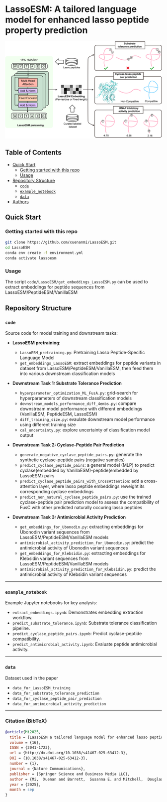 # LassoESM: A tailored language model for enhanced lasso peptide property prediction

![LassoESM](LassoESM_workflow.png) 

## Table of Contents

- [Quick Start](#quick-start)
  - [Getting started with this repo](#getting-started-with-this-repo)
  - [Usage](#usage)
- [Repository Structure](#-repository-structure)
  - [`code`](#code)
  - [`example_notebook`](#examplenotebook)
  - [`data`](#data)
- [Authors](#authors)

## Quick Start
### Getting started with this repo
```bash
git clone https://github.com/xuenanmi/LassoESM.git
cd LassoESM
conda env create -f environment.yml
conda activate lassoesm
```

### Usage
The script `code/LassoESM/get_embeddings_LassoESM.py` can be used to extract embeddings for peptide sequences from LassoESM/PeptideESM/VanillaESM

## Repository Structure

### `code` 
Source code for model training and downstream tasks:

- **LassoESM pretraining**:
  - `LassoESM_pretraining.py`: Pretraining Lasso Peptide-Specific Language Model
  - `get_embeddings_LassoESM`: extract embeddings for peptide variants in dataset from LassoESM/PeptideESM/VanillaESM, then feed them into various downstream classification models
    
- **Downstream Task 1: Substrate Tolerance Prediction** 
  - `hyperparameter_optimization_ML_FusA.py`: grid-search for hyperparameters of downstream classification models
  - `downstream_models_performance_diff_4embs.py`: compare downstream model performance with different embeddings (VanillaESM, PeptideESM, LassoESM)
  - `diff_training_size.py`: evaulate downstream model performance using different training size
  - `cal_uncertainty.py`: explore uncertainty of classification model output

- **Downstream Task 2: Cyclase-Peptide Pair Prediction**
  - `generate_negative_cyclase_peptide_pairs.py`: generate the synthetic cyclase-peptide pairs (negative samples)
  - `predict_cyclase_peptide_pairs`: a general model (MLP) to predict cyclase(embedded by VanillaESM)-peptide(embedded by LassoESM) pairs
  - `predict_cyclase_peptide_pairs_with_CrossAttention`: add a cross-attention layer, where lasso peptide embeddings reweight its corresponding cyclase embeddings
  - `predict_non_natural_cyclase_peptide_pairs.py`: use the trained cyclase-peptide pair prediction model to assess the compatibility of FusC with other predicted naturally occuring lasso peptides

- **Downstream Task 3: Antimicrobial Activity Prediction**
  - `get_embeddings_for_Ubonodin.py`: extracting embeddings for Ubonodin variant sequences from LassoESM/PeptideESM/VanillaESM models
  - `antimicrobial_activity_prediction_for_Ubonodin.py`: predict the antimicrobial activity of Ubonodin variant sequences
  - `get_embeddings_for_Klebsidin.py`: extracting embeddings for Klebsidin variant sequences from LassoESM/PeptideESM/VanillaESM models
  - `antimicrobial_activity_prediction_for_Klebsidin.py`: predict the antimicrobial activity of Klebsidin variant sequences

---

### `example_notebook`  
Example Jupyter notebooks for key analysis:

- `extract_embeddings.ipynb`: Demonstrates embedding extraction workflow.
- `predict_substrate_tolerance.ipynb`: Substrate tolerance classification pipeline.
- `predict_cyclase_peptide_pairs.ipynb`: Predict cyclase-peptide compatibility.
- `predict_antimicrobial_activity.ipynb`: Evaluate peptide antimicrobial activity.

---

### `data`  
Dataset used in the paper

- `data_for_LassoESM_training`
- `data_for_substrate_tolerance_prediction`
- `data_for_cyclase_peptide_pair_prediction`
- `data_for_antimicrobial_activity_prediction`

---


### Citation (BibTeX)

```bibtex
@article{Mi2025,
  title = {LassoESM a tailored language model for enhanced lasso peptide property prediction},
  volume = {16},
  ISSN = {2041-1723},
  url = {http://dx.doi.org/10.1038/s41467-025-63412-3},
  DOI = {10.1038/s41467-025-63412-3},
  number = {1},
  journal = {Nature Communications},
  publisher = {Springer Science and Business Media LLC},
  author = {Mi,  Xuenan and Barrett,  Susanna E. and Mitchell,  Douglas A. and Shukla,  Diwakar},
  year = {2025},
  month = sep 
}


